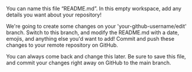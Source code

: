 You can name this file “README.md”.
In this empty workspace, add any details you want about your repository!




We're going to create some changes on your 'your-github-username/edit' branch.
Switch to this branch, and modify the README.md with a date, emojis, and anything else you'd want to add!
Commit and push these changes to your remote repository on GitHub.




You can always come back and change this later.
Be sure to save this file, and commit your changes right away on GitHub to the main branch.
